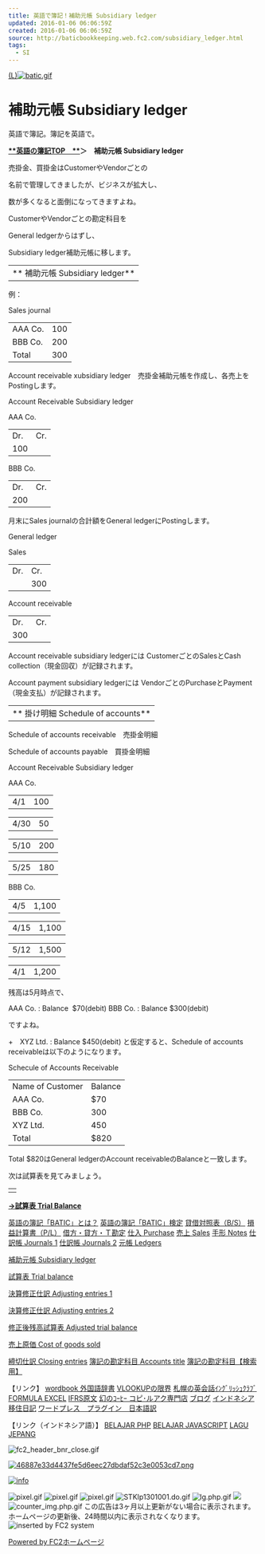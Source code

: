 ```yaml
---
title: 英語で簿記！補助元帳 Subsidiary ledger
updated: 2016-01-06 06:06:59Z
created: 2016-01-06 06:06:59Z
source: http://baticbookkeeping.web.fc2.com/subsidiary_ledger.html
tags:
  - SI
---
```


[(L)](http://baticbookkeeping.web.fc2.com/index.html)[![batic.gif](../_resources/batic.gif)](http://baticbookkeeping.web.fc2.com/index.html)

# 補助元帳 Subsidiary ledger

英語で簿記。簿記を英語で。

**[**英語の簿記TOP　**](http://baticbookkeeping.web.fc2.com/)＞　補助元帳 Subsidiary ledger**

売掛金、買掛金はCustomerやVendorごとの

名前で管理してきましたが、ビジネスが拡大し、

数が多くなると面倒になってきますよね。

CustomerやVendorごとの勘定科目を

General ledgerからはずし、

Subsidiary ledger補助元帳に移します。

|     |
| --- |
| ** 補助元帳 Subsidiary ledger** |

例：

Sales journal

|     |     |
| --- | --- |
| AAA Co. | 100 |
| BBB Co. | 200 |
| Total | 300 |

Account receivable xubsidiary ledger　売掛金補助元帳を作成し、各売上をPostingします。

Account Receivable Subsidiary ledger

AAA Co.

|     |     |
| --- | --- |
| Dr. | Cr. |
| 100 |     |

BBB Co.

|     |     |
| --- | --- |
| Dr. | Cr. |
| 200 |     |

月末にSales journalの合計額をGeneral ledgerにPostingします。

General ledger

Sales

|     |     |
| --- | --- |
| Dr. | Cr. |
|     | 300 |

Account receivable

|     |     |
| --- | --- |
| Dr. | Cr. |
| 300 |     |

Account receivable subsidiary ledgerには
CustomerごとのSalesとCash collection（現金回収）が記録されます。

Account payment subsidiary ledgerには
VendorごとのPurchaseとPayment（現金支払）が記録されます。

|     |
| --- |
| ** 掛け明細 Schedule of accounts** |

Schedule of accounts receivable　売掛金明細

Schedule of accounts payable　買掛金明細

Account Receivable Subsidiary ledger

AAA Co.

|     |     |
| --- | --- |
| 4/1 | 100 |

|     |     |
| --- | --- |
| 4/30 | 50  |

|     |     |
| --- | --- |
| 5/10 | 200 |

|     |     |
| --- | --- |
| 5/25 | 180 |

BBB Co.

|     |     |
| --- | --- |
| 4/5 | 1,100 |

|     |     |
| --- | --- |
| 4/15 | 1,100 |

|     |     |
| --- | --- |
| 5/12 | 1,500 |

|     |     |
| --- | --- |
| 4/1 | 1,200 |

残高は5月時点で、

AAA Co. : Balance  $70(debit)
BBB Co. : Balance $300(debit)

ですよね。

+　XYZ Ltd. : Balance $450(debit)
と仮定すると、Schedule of accounts receivableは以下のようになります。

Schecule of Accounts Receivable

|     |     |
| --- | --- |
| Name of Customer | Balance |
| AAA Co. | $70 |
| BBB Co. | 300 |
| XYZ Ltd. | 450 |
| Total | $820 |

Total $820はGeneral ledgerのAccount receivableのBalanceと一致します。

次は試算表を見てみましょう。

|     |
| --- |
|     |

[**→試算表 Trial Balance**](http://baticbookkeeping.web.fc2.com/trial_balance.html)

[英語の簿記「BATIC」とは？](http://baticbookkeeping.web.fc2.com/batic.html)
[英語の簿記「BATIC」検定](http://baticbookkeeping.web.fc2.com/kentei.html)
[貸借対照表（B/S）](http://baticbookkeeping.web.fc2.com/bs.html)
[損益計算書（P/L）](http://baticbookkeeping.web.fc2.com/pl.html)
[借方・貸方・Ｔ勘定](http://baticbookkeeping.web.fc2.com/karikata.html)
[仕入 Purchase](http://baticbookkeeping.web.fc2.com/purchase.html)
[売上 Sales](http://baticbookkeeping.web.fc2.com/sale.html)
[手形 Notes](http://baticbookkeeping.web.fc2.com/notes.html)
[仕訳帳 Journals 1](http://baticbookkeeping.web.fc2.com/journals1.html)
[仕訳帳 Journals 2](http://baticbookkeeping.web.fc2.com/journals2.html)
[元帳 Ledgers](http://baticbookkeeping.web.fc2.com/ledgers.html)

[補助元帳 Subsidiary ledger](http://baticbookkeeping.web.fc2.com/subsidiary_ledger.html)

[試算表 Trial balance](http://baticbookkeeping.web.fc2.com/trial_balance.html)

[決算修正仕訳 Adjusting entries 1](http://baticbookkeeping.web.fc2.com/adjusting_entries1.html)

[決算修正仕訳 Adjusting entries 2](http://baticbookkeeping.web.fc2.com/adjusting_entries2.html)

[修正後残高試算表 Adjusted trial balance](http://baticbookkeeping.web.fc2.com/adjusted_trial_balance.html)

[売上原価 Cost of goods sold](http://baticbookkeeping.web.fc2.com/cost_of_goods_sold.html)

[締切仕訳 Closing entries](http://baticbookkeeping.web.fc2.com/making.html)
[簿記の勘定科目 Accounts title](http://baticbookkeeping.web.fc2.com/accounts.html)
[簿記の勘定科目【検索用】](http://baticbookkeeping.web.fc2.com/accountsearch.html)

【リンク】
[wordbook 外国語辞書](http://wordbook.asia/)
[VLOOKUPの限界](http://www.vlookup.skr.jp/)
[札幌の英会話ｲﾝｸﾞﾘｯｼｭｸﾗﾌﾞ](http://www.englishclub.jp/)
[FORMULA EXCEL](http://formulaexcel.chakin.com/)
[IFRS原文](http://ifrs.skr.jp/)
[幻のｺｰﾋｰ コピ･ルアク専門店](http://kopiluwak100.web.fc2.com/)
[ブログ](http://excelvlookup.blog.fc2.com/)
[インドネシア移住日記](http://indonesia.belajar.biz/)
[ワードプレス　プラグイン　日本語訳](http://plugin.hotcom-web.com/)

【リンク（インドネシア語）】
[BELAJAR PHP](http://belajar-php.tk/)
[BELAJAR JAVASCRIPT](http://javascript.belajar.biz/)
[LAGU JEPANG](http://lagu-jepang.belajar.biz/)

![fc2_header_bnr_close.gif](../_resources/fc2_header_bnr_close.gif)

[![46887e33d4437fe5d6eec27dbdaf52c3e0053cd7.png](../_resources/46887e33d4437fe5d6eec27dbdaf52c3e0053cd7.png)](http://click.fout.jp/967/?ssprd=http%3A%2F%2Fs-dsp.send.microad.jp%2Fcc%3Fep%3DFzaMGSXicG2Cz9GsSGK6qXfABT2BT2CV5G4V4clD41iKUYSaupZs5Esp23VeB8.GtTGL3PpalGH4i9pQBALeKx1t0u7bJdCeTo1yhrmn033wzib1lEI7ZRCART_300x250_50%26r%3D&lpurl=http%3A%2F%2Fac.ebis.ne.jp%2Ftr_set.php%3Fargument%3DsRrG93Nh%26ai%3Da5640654d9be81&rurl=&dat=7bCXl8VWlEecBl51pyE-_kkHq9UiZ-LW70i0arjeBZyD7qFA7SeegELlGZqrYukoji7FrlurCmQyY6K4ktzCb3gZ_kwmWrHwabHXu-YhA97Q6sVg2NB5GxPARXTPFhX2WZlBp1t1LfkQzs3hAjDQeitYefV_Tc5sX9EFcrxdgFFZQ8uhrxSHNcjGdx6em9w15_yi5-6wFKd5nQXwztNphqnk6xsEFyGrSXMbtuZLPtMqcFCDu_IENULArdOcnl1iBvy01ErhE_yKSAgrL7lj-gSoVj8iYMlwjPgCyCrIT98&url=http%3A%2F%2Fassys01.fc2.com%2F1187&bid_id=v_Kiz1iTXGgVPWVqvzU5gg&append_rd=)

[![info](../_resources/info_g.png)](http://js.fout.jp/info/privacy.html)

<div style="display: none;">

</div>

![pixel.gif](../_resources/spacer.gif)
![pixel.gif](../_resources/spacer.gif)
![pixel.gif](../_resources/spacer.gif)
![STKIp1301001.do.gif](../_resources/STKIp1301001.do.gif)
![lg.php.gif](../_resources/lg.php.gif)
![](../_resources/05f625666ba607af4b88aecce5b69b18.png)
![counter_img.php.gif](../_resources/counter_img.php.gif)
この広告は3ヶ月以上更新がない場合に表示されます。
ホームページの更新後、24時間以内に表示されなくなります。
![inserted by FC2 system](../_resources/counter_img.php.gif)

[Powered by FC2ホームページ](http://web.fc2.com/)